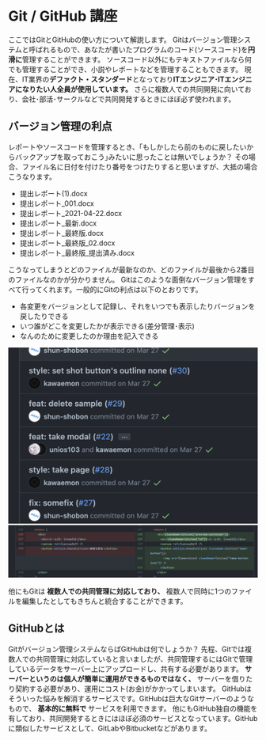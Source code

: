 # Git / GitHub 講座

ここではGitとGitHubの使い方について解説します。
Gitはバージョン管理システムと呼ばれるもので、あなたが書いたプログラムのコード(ソースコード)を**円滑に**管理することができます。
ソースコード以外にもテキストファイルなら何でも管理することができ、小説やレポートなどを管理することもできます。
現在、IT業界の**デファクト・スタンダード**となっており**ITエンジニア･ITエンジニアになりたい人全員が使用しています。**
さらに複数人での共同開発に向いており、会社･部活･サークルなどで共同開発するときにほぼ必ず使われます。


## バージョン管理の利点

レポートやソースコードを管理するとき、｢もしかしたら前のものに戻したいからバックアップを取っておこう｣みたいに思ったことは無いでしょうか？
その場合、ファイル名に日付を付けたり番号をつけたりすると思いますが、大抵の場合こうなります。

- 提出レポート(1).docx
- 提出レポート_001.docx
- 提出レポート_2021-04-22.docx
- 提出レポート_最新.docx
- 提出レポート_最終版.docx
- 提出レポート\_最終版\_02.docx
- 提出レポート\_最終版\_提出済み.docx

こうなってしまうとどのファイルが最新なのか、どのファイルが最後から2番目のファイルなのかが分かりません。
Gitはこのような面倒なバージョン管理をすべて行ってくれます。一般的にGitの利点は以下のとおりです。

- 各変更をバージョンとして記録し、それをいつでも表示したりバージョンを戻したりできる
- いつ誰がどこを変更したかが表示できる(差分管理･表示)
- なんのために変更したのか理由を記入できる

![コミットの一覧](./img/commit-list.png)
![差分](./img/commit-diff.png)

他にもGitは **複数人での共同管理に対応しており、** 複数人で同時に1つのファイルを編集したとしてもきちんと統合することができます。


## GitHubとは

Gitがバージョン管理システムならばGitHubは何でしょうか？
先程、Gitでは複数人での共同管理に対応していると言いましたが、共同管理するにはGitで管理しているデータをサーバー上にアップロードし、共有する必要があります。
**サーバーというのは個人が簡単に運用ができるものではなく、** サーバーを借りたり契約する必要があり、運用にコスト(お金)がかかってしまいます。
GitHubはそういった悩みを解消するサービスです。GitHubは巨大なGitサーバーのようなもので、 **基本的に無料で** サービスを利用できます。
他にもGitHub独自の機能を有しており、共同開発するときにはほぼ必須のサービスとなっています。GitHubに類似したサービスとして、GitLabやBitbucketなどがあります。

